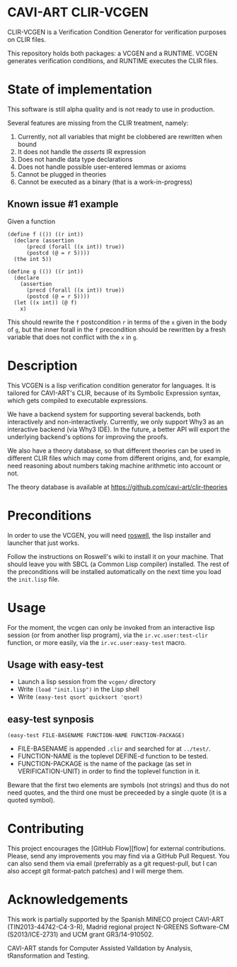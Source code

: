 CAVI-ART CLIR-VCGEN
===================

CLIR-VCGEN is a Verification Condition Generator for verification
purposes on CLIR files.

This repository holds both packages: a VCGEN and a RUNTIME. VCGEN
generates verification conditions, and RUNTIME executes the CLIR
files.


State of implementation
=======================

This software is still alpha quality and is not ready to use in
production.

Several features are missing from the CLIR treatment, namely:

1. Currently, not all variables that might be clobbered are rewritten when bound
2. It does not handle the *asserts* IR expression
3. Does not handle data type declarations
4. Does not handle possible user-entered lemmas or axioms
5. Cannot be plugged in theories
6. Cannot be executed as a binary (that is a work-in-progress)


Known issue #1 example
-------

Given a function

```
(define f (()) ((r int))
  (declare (assertion
      (precd (forall ((x int)) true))
      (postcd (@ = r 5))))
  (the int 5))
  
(define g (()) ((r int))
  (declare
    (assertion
	  (precd (forall ((x int)) true))
      (postcd (@ = r 5))))
  (let ((x int)) (@ f)
    x)
```

This should rewrite the `f` postcondition `r` in terms of the `x`
given in the body of `g`, but the inner forall in the `f` precondition
should be rewritten by a fresh variable that does not conflict with
the `x` in `g`.



Description
===========

This VCGEN is a lisp verification condition generator for languages.
It is tailored for CAVI-ART's CLIR, because of its Symbolic Expression
syntax, which gets compiled to executable expressions.

We have a backend system for supporting several backends, both
interactively and non-interactively. Currently, we only support Why3
as an interactive backend (via Why3 IDE). In the future, a better API
will export the underlying backend's options for improving the proofs.

We also have a theory database, so that different theories can be used
in different CLIR files which may come from different origins, and,
for example, need reasoning about numbers taking machine arithmetic
into account or not.

The theory database is available at
https://github.com/cavi-art/clir-theories


Preconditions
=============

In order to use the VCGEN, you will need [roswell][ros], the lisp
installer and launcher that just works.

Follow the instructions on Roswell's wiki to install it on your
machine. That should leave you with SBCL (a Common Lisp compiler)
installed. The rest of the preconditions will be installed
automatically on the next time you load the `init.lisp` file.

  [ros]: https://github.com/roswell/roswell


Usage
=====

For the moment, the vcgen can only be invoked from an interactive lisp
session (or from another lisp program), via the `ir.vc.user:test-clir`
function, or more easily, via the `ir.vc.user:easy-test` macro.


Usage with easy-test
--------------------

- Launch a lisp session from the `vcgen/` directory
- Write `(load "init.lisp")` in the Lisp shell
- Write `(easy-test qsort quicksort 'qsort)`


easy-test synposis
------------------

`(easy-test FILE-BASENAME FUNCTION-NAME FUNCTION-PACKAGE)`

- FILE-BASENAME is appended `.clir` and searched for at `../test/`.
- FUNCTION-NAME is the toplevel DEFINE-d function to be tested.
- FUNCTION-PACKAGE is the name of the package (as set in
  VERIFICATION-UNIT) in order to find the toplevel function in it.


Beware that the first two elements are symbols (not strings) and thus
do not need quotes, and the third one must be preceeded by a single
quote (it is a quoted symbol).


Contributing
============

This project encourages the [GitHub Flow][flow] for external
contributions. Please, send any improvements you may find via a GitHub
Pull Request. You can also send them via email (preferrably as a git
request-pull, but I can also accept git format-patch patches) and I
will merge them.


Acknowledgements
================

This work is partially supported by the Spanish MINECO project
CAVI-ART (TIN2013-44742-C4-3-R), Madrid regional project N-GREENS
Software-CM (S2013/ICE-2731) and UCM grant GR3/14-910502.

CAVI-ART stands for Computer Assisted ValIdation by Analysis,
tRansformation and Testing.
